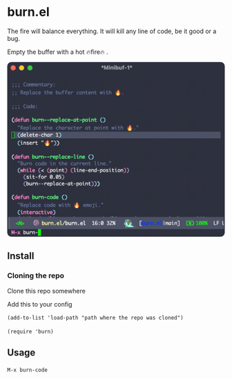 # burn.el

The fire will balance everything. It will kill any line of code, be it good or a bug.

Empty the buffer with a hot 🔥fire🔥 .

![burn-code](./images/burn-code.gif)

## Install

### Cloning the repo

Clone this repo somewhere

Add this to your config

```elisp
(add-to-list 'load-path "path where the repo was cloned")

(require 'burn)
```

## Usage

`M-x burn-code`

